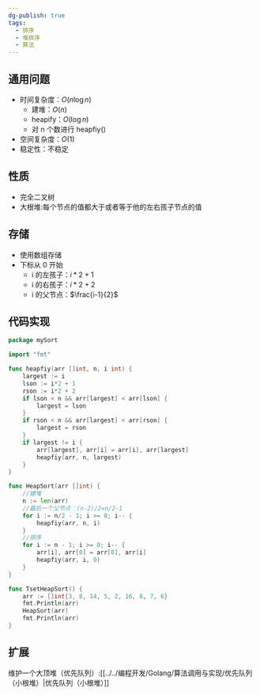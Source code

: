 ```yaml
---
dg-publish: true
tags:
  - 排序
  - 堆排序
  - 算法
---
```

## 通用问题
- 时间复杂度：$O(n\log n)$
	- 建堆：$O(n)$
	- heapify：$O(\log n)$
	- 对 n 个数进行 heapfiy()
- 空间复杂度：$O(1)$
- 稳定性：不稳定

## 性质
- 完全二叉树
- 大根堆:每个节点的值都大于或者等于他的左右孩子节点的值

## 存储
- 使用数组存储
- 下标从 0 开始
	- i 的左孩子：$i*2+1$
	- i 的右孩子：$i*2+2$
	- i 的父节点：$\frac{i-1}{2}$


## 代码实现
```go
package mySort

import "fmt"

func heapfiy(arr []int, n, i int) {
	largest := i
	lson := i*2 + 1
	rson := i*2 + 2
	if lson < n && arr[largest] < arr[lson] {
		largest = lson
	}
	if rson < n && arr[largest] < arr[rson] {
		largest = rson
	}
	if largest != i {
		arr[largest], arr[i] = arr[i], arr[largest]
		heapfiy(arr, n, largest)
	}
}

func HeapSort(arr []int) {
	//建堆
	n := len(arr)
	//最后一个父节点：(n-2)/2=n/2-1
	for i := n/2 - 1; i >= 0; i-- {
		heapfiy(arr, n, i)
	}
	//排序
	for i := n - 1; i >= 0; i-- {
		arr[i], arr[0] = arr[0], arr[i]
		heapfiy(arr, i, 0)
	}
}

func TsetHeapSort() {
	arr := []int{3, 8, 14, 5, 2, 16, 8, 7, 6}
	fmt.Println(arr)
	HeapSort(arr)
	fmt.Println(arr)
}

```

## 扩展
维护一个大顶堆（优先队列）:[[../../编程开发/Golang/算法调用与实现/优先队列（小根堆）|优先队列（小根堆）]]